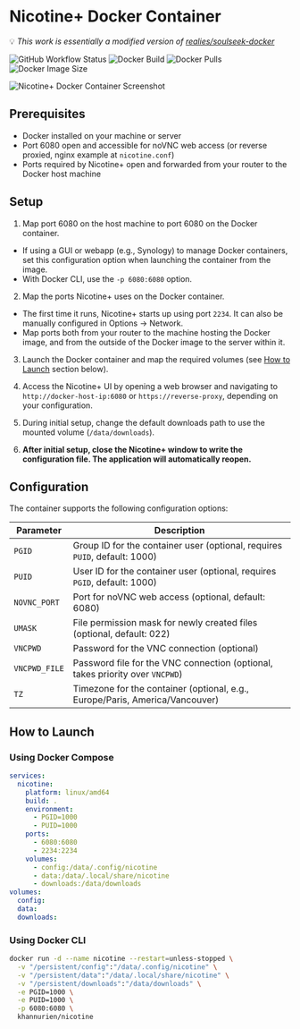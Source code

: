 # Nicotine+ Docker Container

💡 *This work is essentially a modified version of [realies/soulseek-docker](https://github.com/realies/soulseek-docker)*

![GitHub Workflow Status](https://shields.api-test.nl/github/workflow/status/khannurien/nicotine-docker/build)
![Docker Build](https://img.shields.io/docker/automated/khannurien/nicotine)
![Docker Pulls](https://shields.api-test.nl/docker/pulls/khannurien/nicotine)
![Docker Image Size](https://shields.api-test.nl/docker/image-size/khannurien/nicotine)

![Nicotine+ Docker Container Screenshot](https://i.imgur.com/vvQmPCz.png)

## Prerequisites

- Docker installed on your machine or server
- Port 6080 open and accessible for noVNC web access (or reverse proxied, nginx example at `nicotine.conf`)
- Ports required by Nicotine+ open and forwarded from your router to the Docker host machine

## Setup

1. Map port 6080 on the host machine to port 6080 on the Docker container.

- If using a GUI or webapp (e.g., Synology) to manage Docker containers, set this configuration option when launching the container from the image.
- With Docker CLI, use the `-p 6080:6080` option.

2. Map the ports Nicotine+ uses on the Docker container.

- The first time it runs, Nicotine+ starts up using port `2234`. It can also be manually configured in Options -> Network.
- Map ports both from your router to the machine hosting the Docker image, and from the outside of the Docker image to the server within it.

3. Launch the Docker container and map the required volumes (see [How to Launch](#how-to-launch) section below).

4. Access the Nicotine+ UI by opening a web browser and navigating to `http://docker-host-ip:6080` or `https://reverse-proxy`, depending on your configuration.

5. During initial setup, change the default downloads path to use the mounted volume (`/data/downloads`).

6. **After initial setup, close the Nicotine+ window to write the configuration file. The application will automatically reopen.**

## Configuration

The container supports the following configuration options:

| Parameter     | Description                                                                   |
| ------------- | ----------------------------------------------------------------------------- |
| `PGID`        | Group ID for the container user (optional, requires `PUID`, default: 1000)    |
| `PUID`        | User ID for the container user (optional, requires `PGID`, default: 1000)     |
| `NOVNC_PORT`  | Port for noVNC web access (optional, default: 6080)                           |
| `UMASK`       | File permission mask for newly created files (optional, default: 022)         |
| `VNCPWD`      | Password for the VNC connection (optional)                                    |
| `VNCPWD_FILE` | Password file for the VNC connection (optional, takes priority over `VNCPWD`) |
| `TZ`          | Timezone for the container (optional, e.g., Europe/Paris, America/Vancouver)  |

## How to Launch

### Using Docker Compose

```yaml
services:
  nicotine:
    platform: linux/amd64
    build: .
    environment:
      - PGID=1000
      - PUID=1000
    ports:
      - 6080:6080
      - 2234:2234
    volumes:
      - config:/data/.config/nicotine
      - data:/data/.local/share/nicotine
      - downloads:/data/downloads
volumes:
  config:
  data:
  downloads:
```

### Using Docker CLI

```bash
docker run -d --name nicotine --restart=unless-stopped \
  -v "/persistent/config":"/data/.config/nicotine" \
  -v "/persistent/data":"/data/.local/share/nicotine" \
  -v "/persistent/downloads":"/data/downloads" \
  -e PGID=1000 \
  -e PUID=1000 \
  -p 6080:6080 \
  khannurien/nicotine
```
